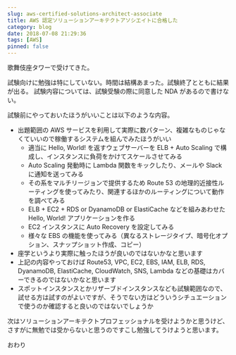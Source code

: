 ```yaml
---
slug: aws-certified-solutions-architect-associate
title: AWS 認定ソリューションアーキテクトアソシエイトに合格した
category: blog
date: 2018-07-08 21:29:36
tags: [AWS]
pinned: false
---
```


歌舞伎座タワーで受けてきた。

試験向けに勉強は特にしていない。時間は結構あまった。試験終了とともに結果が出る。
試験内容については、試験受験の際に同意した NDA があるので書けない。

試験前にやっておいたほうがいいことは以下のような内容。

- 出題範囲の AWS サービスを利用して実際に数パターン、複雑なものじゃなくていいので稼働するシステムを組んでみたほうがいい
  - 適当に Hello, World! を返すウェブサーバーを ELB + Auto Scaling で構成し、インスタンスに負荷をかけてスケールさせてみる
  - Auto Scaling 発動時に Lambda 関数をキックしたり、メールや Slack に通知を送ってみる
  - その系をマルチリージョンで提供するため Route 53 の地理的近接性ルーティングを使ってみたり、関連するほかのルーティングについて動作を調べてみる
  - ELB + EC2 + RDS or DyanamoDB or ElastiCache などを組みあわせた Hello, World! アプリケーションを作る
  - EC2 インスタンスに Auto Recovery を設定してみる
  - 様々な EBS の機能を使ってみる（異なるストレージタイプ、暗号化オプション、スナップショット作成、コピー）
- 座学というより実際に触ったほうが良いのではないかなと思います
- 上記の内容やっておけば Route53, VPC, EC2, EBS, IAM, ELB, RDS, DyanamoDB, ElastiCache, CloudWatch, SNS, Lambda などの基礎はカバーできるのではないかなと思います
- スポットインスタンスとかリザーブドインスタンスなども試験範囲なので、試せる方は試すのがよいですが、そうでない方はどういうシチュエーションで使うのか確認すると良いのではないでしょうか

次はソリューションアーキテクトプロフェッショナルを受けようかと思うけど、
さすがに無勉では受からないと思うのですこし勉強してうけようと思います。

おわり
